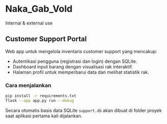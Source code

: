 # Naka_Gab_Vold
Internal &amp; external use

## Customer Support Portal

Web app untuk mengelola inventaris customer support yang mencakup:

- Autentikasi pengguna (registrasi dan login) dengan SQLite.
- Dashboard input barang dengan visualisasi rak interaktif.
- Halaman profil untuk memperbarui data dan melihat statistik rak.

### Cara menjalankan

```bash
pip install -r requirements.txt
flask --app app.py run --debug
```

Secara otomatis basis data SQLite `support.db` akan dibuat di folder proyek saat aplikasi pertama kali dijalankan.
